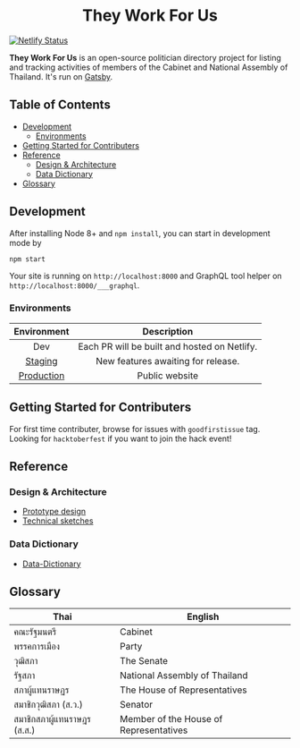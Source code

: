 <h1 align="center">
  They Work For Us
</h1>

[![Netlify Status](https://api.netlify.com/api/v1/badges/1165ad17-98ee-45b6-acb3-f552ed565abf/deploy-status)](https://app.netlify.com/sites/quirky-hodgkin-ae5fd3/deploys)

**They Work For Us** is an open-source politician directory project for listing and tracking activities of members of the Cabinet and National Assembly of Thailand. It's run on [Gatsby](https://www.gatsbyjs.org).

## Table of Contents

<!-- START doctoc generated TOC please keep comment here to allow auto update -->
<!-- DON'T EDIT THIS SECTION, INSTEAD RE-RUN doctoc TO UPDATE -->

- [Development](#development)
  - [Environments](#environments)
- [Getting Started for Contributers](#getting-started-for-contributers)
- [Reference](#reference)
  - [Design & Architecture](#design--architecture)
  - [Data Dictionary](#data-dictionary)
- [Glossary](#glossary)

<!-- END doctoc generated TOC please keep comment here to allow auto update -->

## Development

After installing Node 8+ and `npm install`, you can start in development mode by

```
npm start
```

Your site is running on `http://localhost:8000` and GraphQL tool helper on `http://localhost:8000/___graphql`.

### Environments

|                      Environment                       |                 Description                  |
| :----------------------------------------------------: | :------------------------------------------: |
|                          Dev                           | Each PR will be built and hosted on Netlify. |
| [Staging](https://pedantic-edison-3897de.netlify.com/) |      New features awaiting for release.      |
|    [Production](https://theyworkforus.elect.in.th)     |                Public website                |

## Getting Started for Contributers

For first time contributer, browse for issues with `goodfirstissue` tag. Looking for `hacktoberfest` if you want to join the hack event!

## Reference

### Design & Architecture

- [Prototype design](https://invis.io/7HU7PWOYAQM#387144381_Landing_Page)
- [Technical sketches](https://projects.invisionapp.com/freehand/document/NhJHf12G0)

### Data Dictionary

- [Data-Dictionary](https://github.com/codeforthailand/politician-directory/wiki/Data-Dictionary)

## Glossary

| Thai                        | English                                |
| --------------------------- | -------------------------------------- |
| คณะรัฐมนตรี                 | Cabinet                                |
| พรรคการเมือง                | Party                                  |
| วุฒิสภา                     | The Senate                             |
| รัฐสภา                      | National Assembly of Thailand          |
| สภาผู้แทนราษฏร              | The House of Representatives           |
| สมาชิกวุฒิสภา (ส.ว.)        | Senator                                |
| สมาชิกสภาผู้แทนราษฎร (ส.ส.) | Member of the House of Representatives |
